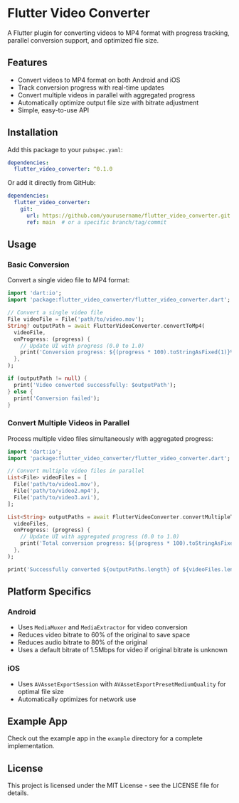 # Flutter Video Converter

A Flutter plugin for converting videos to MP4 format with progress tracking, parallel conversion support, and optimized file size.

## Features

- Convert videos to MP4 format on both Android and iOS
- Track conversion progress with real-time updates
- Convert multiple videos in parallel with aggregated progress
- Automatically optimize output file size with bitrate adjustment
- Simple, easy-to-use API

## Installation

Add this package to your `pubspec.yaml`:

```yaml
dependencies:
  flutter_video_converter: ^0.1.0
```

Or add it directly from GitHub:

```yaml
dependencies:
  flutter_video_converter:
    git:
      url: https://github.com/yourusername/flutter_video_converter.git
      ref: main  # or a specific branch/tag/commit
```

## Usage

### Basic Conversion

Convert a single video file to MP4 format:

```dart
import 'dart:io';
import 'package:flutter_video_converter/flutter_video_converter.dart';

// Convert a single video file
File videoFile = File('path/to/video.mov');
String? outputPath = await FlutterVideoConverter.convertToMp4(
  videoFile,
  onProgress: (progress) {
    // Update UI with progress (0.0 to 1.0)
    print('Conversion progress: ${(progress * 100).toStringAsFixed(1)}%');
  },
);

if (outputPath != null) {
  print('Video converted successfully: $outputPath');
} else {
  print('Conversion failed');
}
```

### Convert Multiple Videos in Parallel

Process multiple video files simultaneously with aggregated progress:

```dart
import 'dart:io';
import 'package:flutter_video_converter/flutter_video_converter.dart';

// Convert multiple video files in parallel
List<File> videoFiles = [
  File('path/to/video1.mov'),
  File('path/to/video2.mp4'),
  File('path/to/video3.avi'),
];

List<String> outputPaths = await FlutterVideoConverter.convertMultipleToMp4(
  videoFiles,
  onProgress: (progress) {
    // Update UI with aggregated progress (0.0 to 1.0)
    print('Total conversion progress: ${(progress * 100).toStringAsFixed(1)}%');
  },
);

print('Successfully converted ${outputPaths.length} of ${videoFiles.length} videos');
```

## Platform Specifics

### Android

- Uses `MediaMuxer` and `MediaExtractor` for video conversion
- Reduces video bitrate to 60% of the original to save space
- Reduces audio bitrate to 80% of the original
- Uses a default bitrate of 1.5Mbps for video if original bitrate is unknown

### iOS

- Uses `AVAssetExportSession` with `AVAssetExportPresetMediumQuality` for optimal file size
- Automatically optimizes for network use

## Example App

Check out the example app in the `example` directory for a complete implementation.

## License

This project is licensed under the MIT License - see the LICENSE file for details.

